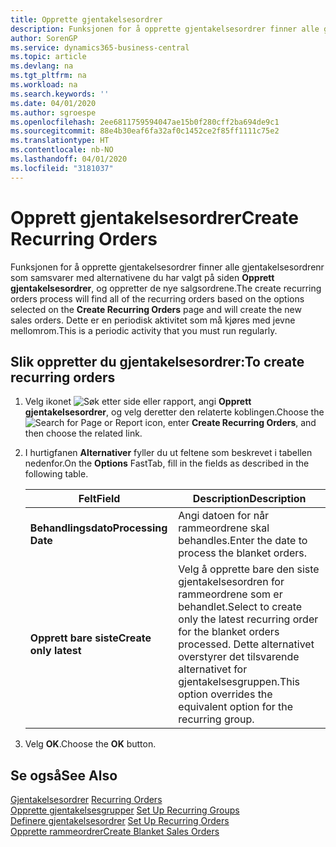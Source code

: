 ```yaml
---
title: Opprette gjentakelsesordrer
description: Funksjonen for å opprette gjentakelsesordrer finner alle gjentakelsesordrenr som samsvarer med alternativene du har valgt på siden Opprett gjentakelsesordrer, og oppretter de nye salgsordrene.
author: SorenGP
ms.service: dynamics365-business-central
ms.topic: article
ms.devlang: na
ms.tgt_pltfrm: na
ms.workload: na
ms.search.keywords: ''
ms.date: 04/01/2020
ms.author: sgroespe
ms.openlocfilehash: 2ee6811759594047ae15b0f280cff2ba694de9c1
ms.sourcegitcommit: 88e4b30eaf6fa32af0c1452ce2f85ff1111c75e2
ms.translationtype: HT
ms.contentlocale: nb-NO
ms.lasthandoff: 04/01/2020
ms.locfileid: "3181037"
---
```

# <a name="create-recurring-orders"></a><span data-ttu-id="5e2df-103">Opprett gjentakelsesordrer</span><span class="sxs-lookup"><span data-stu-id="5e2df-103">Create Recurring Orders</span></span>
<span data-ttu-id="5e2df-104">Funksjonen for å opprette gjentakelsesordrer finner alle gjentakelsesordrenr som samsvarer med alternativene du har valgt på siden **Opprett gjentakelsesordrer**, og oppretter de nye salgsordrene.</span><span class="sxs-lookup"><span data-stu-id="5e2df-104">The create recurring orders process will find all of the recurring orders based on the options selected on the **Create Recurring Orders** page and will create the new sales orders.</span></span> <span data-ttu-id="5e2df-105">Dette er en periodisk aktivitet som må kjøres med jevne mellomrom.</span><span class="sxs-lookup"><span data-stu-id="5e2df-105">This is a periodic activity that you must run regularly.</span></span>  

## <a name="to-create-recurring-orders"></a><span data-ttu-id="5e2df-106">Slik oppretter du gjentakelsesordrer:</span><span class="sxs-lookup"><span data-stu-id="5e2df-106">To create recurring orders</span></span>  

1.  <span data-ttu-id="5e2df-107">Velg ikonet ![Søk etter side eller rapport](../../media/ui-search/search_small.png "Ikonet Søk etter side eller rapport"), angi **Opprett gjentakelsesordrer**, og velg deretter den relaterte koblingen.</span><span class="sxs-lookup"><span data-stu-id="5e2df-107">Choose the ![Search for Page or Report](../../media/ui-search/search_small.png "Search for Page or Report icon") icon, enter **Create Recurring Orders**, and then choose the related link.</span></span>  
2.  <span data-ttu-id="5e2df-108">I hurtigfanen **Alternativer** fyller du ut feltene som beskrevet i tabellen nedenfor.</span><span class="sxs-lookup"><span data-stu-id="5e2df-108">On the **Options** FastTab, fill in the fields as described in the following table.</span></span>  

    |<span data-ttu-id="5e2df-109">Felt</span><span class="sxs-lookup"><span data-stu-id="5e2df-109">Field</span></span>|<span data-ttu-id="5e2df-110">Description</span><span class="sxs-lookup"><span data-stu-id="5e2df-110">Description</span></span>|  
    |---------------------------------|---------------------------------------|  
    |<span data-ttu-id="5e2df-111">**Behandlingsdato**</span><span class="sxs-lookup"><span data-stu-id="5e2df-111">**Processing Date**</span></span>|<span data-ttu-id="5e2df-112">Angi datoen for når rammeordrene skal behandles.</span><span class="sxs-lookup"><span data-stu-id="5e2df-112">Enter the date to process the blanket orders.</span></span>|  
    |<span data-ttu-id="5e2df-113">**Opprett bare siste**</span><span class="sxs-lookup"><span data-stu-id="5e2df-113">**Create only latest**</span></span>|<span data-ttu-id="5e2df-114">Velg å opprette bare den siste gjentakelsesordren for rammeordrene som er behandlet.</span><span class="sxs-lookup"><span data-stu-id="5e2df-114">Select to create only the latest recurring order for the blanket orders processed.</span></span> <span data-ttu-id="5e2df-115">Dette alternativet overstyrer det tilsvarende alternativet for gjentakelsesgruppen.</span><span class="sxs-lookup"><span data-stu-id="5e2df-115">This option overrides the equivalent option for the recurring group.</span></span>|  

3.  <span data-ttu-id="5e2df-116">Velg **OK**.</span><span class="sxs-lookup"><span data-stu-id="5e2df-116">Choose the **OK** button.</span></span>  

## <a name="see-also"></a><span data-ttu-id="5e2df-117">Se også</span><span class="sxs-lookup"><span data-stu-id="5e2df-117">See Also</span></span>  
 <span data-ttu-id="5e2df-118">[Gjentakelsesordrer](recurring-orders.md) </span><span class="sxs-lookup"><span data-stu-id="5e2df-118">[Recurring Orders](recurring-orders.md) </span></span>  
 <span data-ttu-id="5e2df-119">[Opprette gjentakelsesgrupper](how-to-set-up-recurring-groups.md) </span><span class="sxs-lookup"><span data-stu-id="5e2df-119">[Set Up Recurring Groups](how-to-set-up-recurring-groups.md) </span></span>  
 <span data-ttu-id="5e2df-120">[Definere gjentakelsesordrer](how-to-set-up-recurring-orders.md) </span><span class="sxs-lookup"><span data-stu-id="5e2df-120">[Set Up Recurring Orders](how-to-set-up-recurring-orders.md) </span></span>  
 [<span data-ttu-id="5e2df-121">Opprette rammeordrer</span><span class="sxs-lookup"><span data-stu-id="5e2df-121">Create Blanket Sales Orders</span></span>](../../sales-how-to-create-blanket-sales-orders.md)
